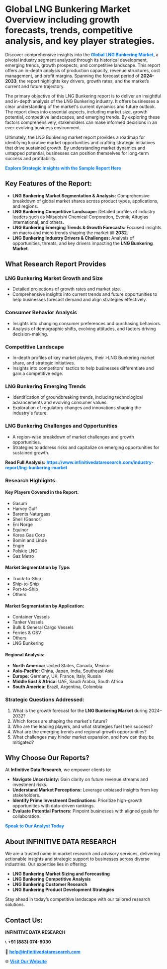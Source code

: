 <h1>Global LNG Bunkering Market Overview including growth forecasts, trends, competitive analysis, and key player strategies.</h1>
<p>
Discover comprehensive insights into the 
<a href="https://www.infinitivedataresearch.com/industry-report/lng-bunkering-market" rel="dofollow" style="color: #007BFF; text-decoration: none;"><strong>Global LNG Bunkering Market</strong></a>, a pivotal industry segment analyzed through its historical development, emerging trends, growth prospects, and competitive landscape. This report offers an in-depth analysis of production capacity, revenue structures, cost management, and profit margins. Spanning the forecast period of <strong>2024–2033</strong>, the report highlights key drivers, growth rates, and the market’s current and future trajectory.
</p>
<p>
The primary objective of this LNG Bunkering report is to deliver an insightful and in-depth analysis of the LNG Bunkering industry. It offers businesses a clear understanding of the market's current dynamics and future outlook. The report dives into essential aspects, including market size, growth potential, competitive landscapes, and emerging trends. By exploring these factors comprehensively, stakeholders can make informed decisions in an ever-evolving business environment.
</p>
<p>
Ultimately, the LNG Bunkering market report provides a roadmap for identifying lucrative market opportunities and crafting strategic initiatives that drive sustained growth. By understanding market dynamics and untapped potential, businesses can position themselves for long-term success and profitability.
</p>
<p>
<a href="https://www.infinitivedataresearch.com/request-sample/reportId=111161" style="color: #007BFF; text-decoration: none;"><strong>Explore Strategic Insights with the Sample Report Here</strong></a>
</p>

<h2>Key Features of the Report:</h2>
<ul>
<li><strong>LNG Bunkering Market Segmentation & Analysis:</strong> Comprehensive breakdown of global market shares across product types, applications, and regions.</li>
<li><strong>LNG Bunkering Competitive Landscape:</strong> Detailed profiles of industry leaders such as Mitsubishi Chemical Corporation, Evonik, Altuglas International, and others.</li>
<li><strong>LNG Bunkering Emerging Trends & Growth Forecasts:</strong> Focused insights on macro and micro trends shaping the market till <strong>2032</strong>.</li>
<li><strong>LNG Bunkering Industry Drivers & Challenges:</strong> Analysis of opportunities, threats, and key drivers impacting the <strong>LNG Bunkering Market</strong>.</li>
</ul>

<h2>What Research Report Provides</h2>
<h3>LNG Bunkering Market Growth and Size</h3>
<ul>
<li>Detailed projections of growth rates and market size.</li>
<li>Comprehensive insights into current trends and future opportunities to help businesses forecast demand and align strategies effectively.</li>
</ul>

<h3>Consumer Behavior Analysis</h3>
<ul>
<li>Insights into changing consumer preferences and purchasing behaviors.</li>
<li>Analysis of demographic shifts, evolving attitudes, and factors driving decision-making.</li>
</ul>

<h3>Competitive Landscape</h3>
<ul>
<li>In-depth profiles of key market players, their >LNG Bunkering market share, and strategic initiatives.</li>
<li>Insights into competitors' tactics to help businesses differentiate and gain a competitive edge.</li>
</ul>

<h3>LNG Bunkering Emerging Trends</h3>
<ul>
<li>Identification of groundbreaking trends, including technological advancements and evolving consumer values.</li>
<li>Exploration of regulatory changes and innovations shaping the industry's future.</li>
</ul>

<h3>LNG Bunkering Challenges and Opportunities</h3>
<ul>
<li>A region-wise breakdown of market challenges and growth opportunities.</li>
<li>Strategies to address risks and capitalize on emerging opportunities for sustained growth.</li>
</ul>
<p><strong>Read Full Analysis:</strong> <a href="https://www.infinitivedataresearch.com/industry-report/lng-bunkering-market" rel="dofollow" style="color: #007BFF; text-decoration: none;"><strong>https://www.infinitivedataresearch.com/industry-report/lng-bunkering-market</strong></a></p>
<h3>Research Highlights:</h3>
<h4>Key Players Covered in the Report:</h4>
<ul><li>Gasum</li><li>Harvey Gulf</li><li>Barents Naturgass</li><li>Shell (Gasnor)</li><li>Eni Norge</li><li>Equinor</li><li>Korea Gas Corp</li><li>Bomin and Linde</li><li>Engie</li><li>Polskie LNG</li><li>Gaz Metro</li></ul>
<h4>Market Segmentation by Type:</h4>
<ul><li>Truck-to-Ship</li><li>Ship-to-Ship</li><li>Port-to-Ship</li><li>Others</li></ul>
<h4>Market Segmentation by Application:</h4>
<ul><li>Container Vessels</li><li>Tanker Vessels</li><li>Bulk &amp; General Cargo Vessels</li><li>Ferries &amp; OSV</li><li>Others</li><li>LNG Bunkering</li></ul>

<h4>Regional Analysis:</h4>
<ul>
<li><strong>North America:</strong> United States, Canada, Mexico</li>
<li><strong>Asia-Pacific:</strong> China, Japan, India, Southeast Asia</li>
<li><strong>Europe:</strong> Germany, UK, France, Italy, Russia</li>
<li><strong>Middle East & Africa:</strong> UAE, Saudi Arabia, South Africa</li>
<li><strong>South America:</strong> Brazil, Argentina, Colombia</li>
</ul>

<h3>Strategic Questions Addressed:</h3>
<ol>
<li>What is the growth forecast for the <strong>LNG Bunkering Market</strong> during 2024–2032?</li>
<li>Which forces are shaping the market's future?</li>
<li>Who are the leading players, and what strategies fuel their success?</li>
<li>What are the emerging trends and regional growth opportunities?</li>
<li>What challenges may hinder market expansion, and how can they be mitigated?</li>
</ol>

<h2>Why Choose Our Reports?</h2>
<p>At <strong>Infinitive Data Research</strong>, we empower clients to:</p>
<ul>
<li><strong>Navigate Uncertainty:</strong> Gain clarity on future revenue streams and investment risks.</li>
<li><strong>Understand Market Perceptions:</strong> Leverage unbiased insights from key stakeholders.</li>
<li><strong>Identify Prime Investment Destinations:</strong> Prioritize high-growth opportunities with data-driven rankings.</li>
<li><strong>Evaluate Potential Partners:</strong> Pinpoint businesses with aligned goals for collaboration.</li>
</ul>
<p><a href="https://www.infinitivedataresearch.com/industry-report/lng-bunkering-market" rel="dofollow" style="color: #007BFF; text-decoration: none;"><strong>Speak to Our Analyst Today</strong></a></p>

<h2>About INFINITIVE DATA RESEARCH</h2>
<p>We are a trusted name in market research and advisory services, delivering actionable insights and strategic support to businesses across diverse industries. Our expertise lies in offering:</p>
<ul>
<li><strong>LNG Bunkering Market Sizing and Forecasting</strong></li>
<li><strong>LNG Bunkering Competitive Analysis</strong></li>
<li><strong>LNG Bunkering Customer Research</strong></li>
<li><strong>LNG Bunkering Product Development Strategies</strong></li>
</ul>
<p>Stay ahead in today’s competitive landscape with our tailored research solutions.</p>

<h2>Contact Us:</h2>
<p><strong>INFINITIVE DATA RESEARCH</strong></p>
<p>📞 <strong>+91 (883) 074-8030</strong></p>
<p>📧 <strong><a href="mailto:help@infinitivedataresearch.com" style="color: #007BFF;">help@infinitivedataresearch.com</a></strong></p>
<p>🌐 <strong><a href="https://www.infinitivedataresearch.com" rel="dofollow" style="color: #007BFF;">Visit Our Website</a></strong></p>
